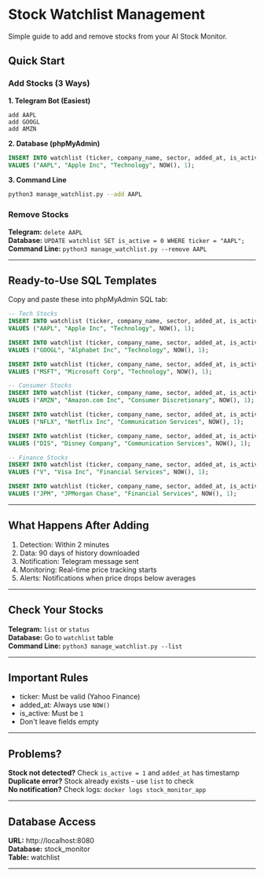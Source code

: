 # Stock Watchlist Management

Simple guide to add and remove stocks from your AI Stock Monitor.

## Quick Start

### Add Stocks (3 Ways)

**1. Telegram Bot (Easiest)**
```
add AAPL
add GOOGL
add AMZN
```

**2. Database (phpMyAdmin)**
```sql
INSERT INTO watchlist (ticker, company_name, sector, added_at, is_active)
VALUES ("AAPL", "Apple Inc", "Technology", NOW(), 1);
```

**3. Command Line**
```bash
python3 manage_watchlist.py --add AAPL
```

### Remove Stocks

**Telegram:** `delete AAPL`  
**Database:** `UPDATE watchlist SET is_active = 0 WHERE ticker = "AAPL";`  
**Command Line:** `python3 manage_watchlist.py --remove AAPL`

---

## Ready-to-Use SQL Templates

Copy and paste these into phpMyAdmin SQL tab:

```sql
-- Tech Stocks
INSERT INTO watchlist (ticker, company_name, sector, added_at, is_active)
VALUES ("AAPL", "Apple Inc", "Technology", NOW(), 1);

INSERT INTO watchlist (ticker, company_name, sector, added_at, is_active)
VALUES ("GOOGL", "Alphabet Inc", "Technology", NOW(), 1);

INSERT INTO watchlist (ticker, company_name, sector, added_at, is_active)
VALUES ("MSFT", "Microsoft Corp", "Technology", NOW(), 1);

-- Consumer Stocks  
INSERT INTO watchlist (ticker, company_name, sector, added_at, is_active)
VALUES ("AMZN", "Amazon.com Inc", "Consumer Discretionary", NOW(), 1);

INSERT INTO watchlist (ticker, company_name, sector, added_at, is_active)
VALUES ("NFLX", "Netflix Inc", "Communication Services", NOW(), 1);

INSERT INTO watchlist (ticker, company_name, sector, added_at, is_active)
VALUES ("DIS", "Disney Company", "Communication Services", NOW(), 1);

-- Finance Stocks
INSERT INTO watchlist (ticker, company_name, sector, added_at, is_active)
VALUES ("V", "Visa Inc", "Financial Services", NOW(), 1);

INSERT INTO watchlist (ticker, company_name, sector, added_at, is_active)
VALUES ("JPM", "JPMorgan Chase", "Financial Services", NOW(), 1);
```

---

## What Happens After Adding

1. Detection: Within 2 minutes
2. Data: 90 days of history downloaded
3. Notification: Telegram message sent
4. Monitoring: Real-time price tracking starts
5. Alerts: Notifications when price drops below averages

---

## Check Your Stocks

**Telegram:** `list` or `status`  
**Database:** Go to `watchlist` table  
**Command Line:** `python3 manage_watchlist.py --list`

---

## Important Rules

- ticker: Must be valid (Yahoo Finance)
- added_at: Always use `NOW()`
- is_active: Must be `1` 
- Don't leave fields empty

---

## Problems?

**Stock not detected?** Check `is_active = 1` and `added_at` has timestamp  
**Duplicate error?** Stock already exists - use `list` to check  
**No notification?** Check logs: `docker logs stock_monitor_app`

---

## Database Access

**URL:** http://localhost:8080  
**Database:** stock_monitor  
**Table:** watchlist

---